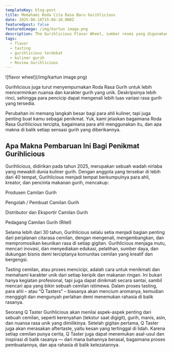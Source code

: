 ```yaml
---
templateKey: blog-post
title: Memahami Roda Cita Rasa Baru Gurihlicious
date: 2025-06-16T15:04:10.000Z
featuredpost: false
featuredimage: /img/kartun image.png
description: The Gurihlicious Flavor Wheel, sumber resmi yang digunakan para pencinta Gurihlicious, telah direvisi untuk pertama kalinya tahun ini.
tags:
  - flavor
  - tasting 
  - gurihlicious terdekat 
  - kuliner gurih 
  - Review Gurihlicious 
---
```

![flavor wheel](/img/kartun image.png)

Gurihlicious juga turut menyempurnakan Roda Rasa Gurih untuk lebih mencerminkan nuansa dan karakter gurih yang unik. Deskripsinya lebih rinci, sehingga para pencicip dapat mengenali lebih luas variasi rasa gurih yang tersedia.

Perubahan ini memang langkah besar bagi para ahli kuliner, tapi juga penting buat kamu sebagai penikmat. Yuk, kami jelaskan bagaimana Roda Rasa Gurihlicious tercipta, bagaimana para ahli menggunakan itu, dan apa makna di balik setiap sensasi gurih yang diberikannya.

## Apa Makna Pembaruan Ini Bagi Penikmat Gurihlicious

Gurihlicious, didirikan pada tahun 2025, merupakan sebuah wadah nirlaba yang mewakili dunia kuliner gurih. Dengan anggota yang tersebar di lebih dari 40 tempat, Gurihlicious menjadi tempat berkumpulnya para ahli, kreator, dan pencinta makanan gurih, mencakup:

Produsen Camilan Gurih

Pengolah / Pembuat Camilan Gurih

Distributor dan Eksportir Camilan Gurih

Pedagang Camilan Gurih (Ritel)

Selama lebih dari 30 tahun, Gurihlicious selalu setia menjadi bagian penting dari perjalanan citarasa cemilan, dengan mengenali, mengembangkan, dan mempromosikan keunikan rasa di setiap gigitan. Gurihlicious menjaga mutu, mencari inovasi, dan menyediakan edukasi, pelatihan, sumber daya, dan dukungan bisnis demi terciptanya komunitas cemilan yang kreatif dan bergengsi.

Tasting cemilan, atau proses mencicipi, adalah cara untuk menikmati dan memahami karakter unik dari setiap keripik dan makanan ringan. Ini bukan hanya kegiatan profesional, tapi juga dapat dinikmati secara santai, sambil mencari apa yang bikin sebuah cemilan istimewa. Dalam proses tasting, para ahli – atau “Q Tasters” – biasanya akan mencium aromanya, kemudian menggigit dan mengunyah perlahan demi menemukan rahasia di balik rasanya.

Seorang Q Taster Gurihlicious akan menilai aspek-aspek penting dari sebuah cemilan, seperti kerenyahan (tekstur saat digigit), gurih, manis, asin, dan nuansa rasa unik yang dimilikinya. Setelah gigitan pertama, Q Taster juga akan merasakan aftertaste, yaitu kesan yang tertinggal di lidah. Karena setiap cemilan punya cerita, Q Taster juga dapat menemukan asal-usul dan inspirasi di balik rasanya — dari mana bahannya berasal, bagaimana proses pembuatannya, dan apa rahasia di balik kelezatannya.


